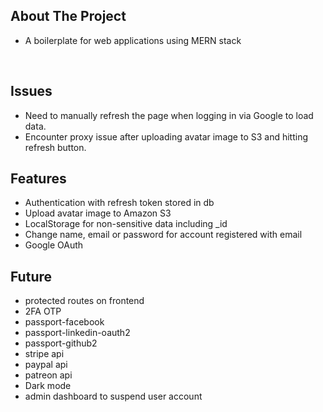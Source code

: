 ## About The Project

- A boilerplate for web applications using MERN stack

&nbsp;

## Issues

- Need to manually refresh the page when logging in via Google to load data.
- Encounter proxy issue after uploading avatar image to S3 and hitting refresh button.

## Features

- Authentication with refresh token stored in db
- Upload avatar image to Amazon S3
- LocalStorage for non-sensitive data including \_id
- Change name, email or password for account registered with email
- Google OAuth

## Future

- protected routes on frontend
- 2FA OTP
- passport-facebook
- passport-linkedin-oauth2
- passport-github2
- stripe api
- paypal api
- patreon api
- Dark mode
- admin dashboard to suspend user account

&nbsp;
